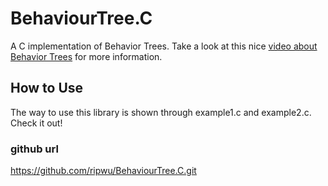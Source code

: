 # BehaviourTree.C
A C implementation of Behavior Trees. Take a look at this nice [video about Behavior Trees](http://aigamedev.com/open/article/behavior-trees-part1/) for more information.

## How to Use
The way to use this library is shown through example1.c and example2.c. Check it out!

### github url
https://github.com/ripwu/BehaviourTree.C.git
